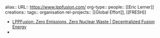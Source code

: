 alias::
URL:: https://www.lppfusion.com/
org-type::
people:: [[Eric Lerner]]
creations::
tags:: organisation
rel-projects:: [[Global Effort]], [[FRESH]]


- [LPPFusion: Zero Emissions, Zero Nuclear Waste | Decentralized Fusion Energy](https://www.lppfusion.com/)
-
